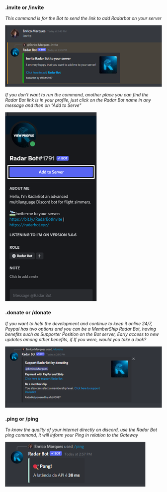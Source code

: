 ### .invite or /invite

*This command is for the Bot to send the link to add Radarbot on your server*

![Invite](../../assets/images/invite.png)

*If you don't want to run the command, another place you can find the Radar Bot link is in your profile, just click on the Radar Bot name in any message and then on "Add to Serve"*

![Add to server](../../assets/images/add.png)


### .donate or /donate

*If you want to help the development and continue to keep it online 24/7, Paypal has two options and you can be a MemberShip Radar Bot, having benefits such as Supporter Position on the Bot server, Early access to new updates among other benefits, if If you were, would you take a look?*

![Donate](../../assets/images/donate.png)


### .ping or /ping

*To know the quality of your internet directly on discord, use the Radar Bot ping command, it will inform your Ping in relation to the Gateway*

![Ping](../../assets/images/ping.png)